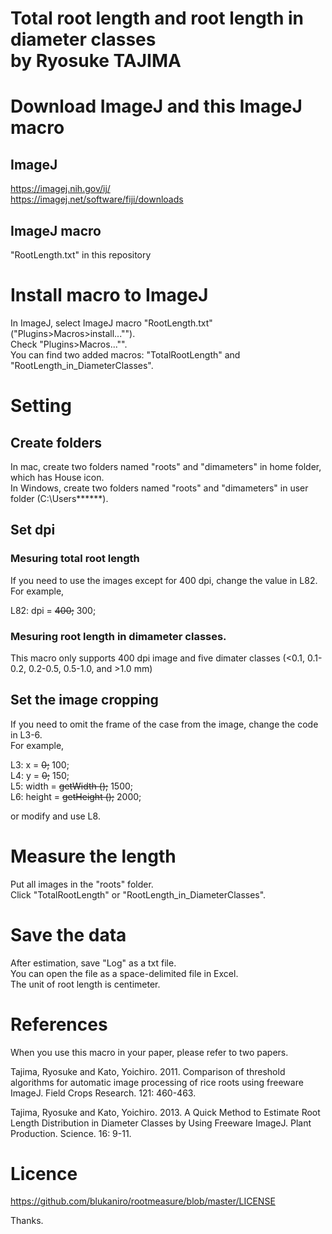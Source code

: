 Total root length and root length in diameter classes  
by Ryosuke TAJIMA  
=====================
  
  
# Download ImageJ and this ImageJ macro
## ImageJ  
https://imagej.nih.gov/ij/  
https://imagej.net/software/fiji/downloads  
  
## ImageJ macro  
"RootLength.txt" in this repository  
  
# Install macro to ImageJ  
In ImageJ, select ImageJ macro "RootLength.txt" ("Plugins>Macros>install..."").  
Check "Plugins>Macros..."".  
You can find two added macros: "TotalRootLength" and "RootLength_in_DiameterClasses".  
  
# Setting  
## Create folders
In mac, create two folders named "roots" and "dimameters" in home folder, which has House icon.  
In Windows, create two folders named "roots" and "dimameters" in user folder (C:\Users\******).  
  
## Set dpi
### Mesuring total root length
If you need to use the images except for 400 dpi, change the value in L82.  
For example,  
  
L82: dpi = ~~400;~~ 300;  
  
### Mesuring root length in dimameter classes.
This macro only supports 400 dpi image and five dimater classes (<0.1, 0.1-0.2, 0.2-0.5, 0.5-1.0, and >1.0 mm)  
  
## Set the image cropping
If you need to omit the frame of the case from the image, change the code in L3-6.  
For example,  
  
L3: x = ~~0;~~ 100;  
L4: y = ~~0;~~ 150;  
L5: width = ~~getWidth ();~~ 1500;  
L6: height = ~~getHeight ();~~ 2000;  
  
or modify and use L8.
  
# Measure the length  
Put all images in the "roots" folder.  
Click "TotalRootLength" or "RootLength_in_DiameterClasses".  
  
# Save the data
After estimation, save "Log" as a txt file.  
You can open the file as a space-delimited file in Excel.  
The unit of root length is centimeter.  
  
# References
When you use this macro in your paper, please refer to two papers.  
  
Tajima, Ryosuke and Kato, Yoichiro. 2011. Comparison of threshold algorithms for automatic image processing of rice roots using freeware ImageJ. Field Crops Research. 121: 460-463.  
  
Tajima, Ryosuke and Kato, Yoichiro. 2013. A Quick Method to Estimate Root Length Distribution in Diameter Classes by Using Freeware ImageJ. Plant Production. Science. 16: 9-11.  
  
# Licence
https://github.com/blukaniro/rootmeasure/blob/master/LICENSE
  
  
  
Thanks.  
